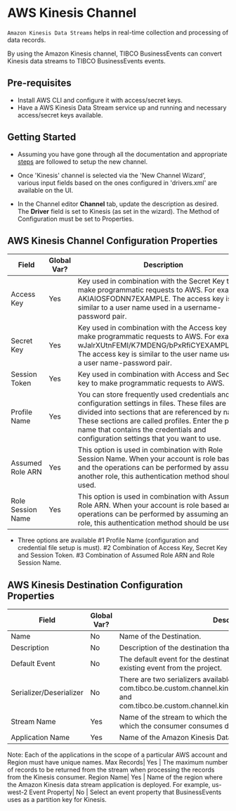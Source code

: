 # AWS Kinesis Channel

`Amazon Kinesis Data Streams` helps in real-time collection and processing of data records. 

By using the Amazon Kinesis channel, TIBCO BusinessEvents can convert Kinesis data streams to TIBCO BusinessEvents events.

## Pre-requisites

* Install AWS CLI and configure it with access/secret keys.
* Have a AWS Kinesis Data Stream service up and running and necessary access/secret keys available. 


## Getting Started

* Assuming you have gone through all the documentation and appropriate [steps](https://github.com/tibco/be-contribution/tree/main/channel) are followed to setup the new channel.

* Once 'Kinesis' channel is selected via the 'New Channel Wizard', various input fields based on the ones configured in 'drivers.xml' are available on the UI.

* In the Channel editor <b>Channel</b> tab, update the description as desired. The <b>Driver</b> field is set to Kinesis (as set in the wizard). The Method of Configuration must be set to Properties.

## AWS Kinesis Channel Configuration Properties

| Field | Global Var? | Description |
|---|---|---|
Access Key  | Yes | Key used in combination with the Secret Key to make programmatic requests to AWS. For example, AKIAIOSFODNN7EXAMPLE. The access key is similar to a user name used in a username-password pair.
Secret Key  | Yes | Key used in combination with the Access key to make programmatic requests to AWS. For example, wJalrXUtnFEMI/K7MDENG/bPxRfiCYEXAMPLEKEY. The access key is similar to the user name used in a user name-password pair.
Session Token | Yes | Key used in combination with Access and Secret key to make programmatic requests to AWS. 
Profile Name| Yes | You can store frequently used credentials and configuration settings in files. These files are divided into sections that are referenced by name. These sections are called profiles. Enter the profile name that contains the credentials and configuration settings that you want to use.
Assumed Role ARN | Yes | This option is used in combination with Role Session Name. When your account is role based and the operations can be performed by assuming another role, this authentication method should be used. 
Role Session Name | Yes | This option is used in combination with Assume Role ARN. When your account is role based and the operations can be performed by assuming another role, this authentication method should be used. 

* Three options are available #1 Profile Name (configuration and credential file setup is must). #2 Combination of Access Key, Secret Key and Session Token. #3 Combination of Assumed Role ARN and Role Session Name. 

## AWS Kinesis Destination Configuration Properties

| Field | Global Var? | Description |
|---|---|---|
Name| No |Name of the Destination.
Description| No |Description of the destination that is to be created..
Default Event| No |The default event for the destination. You can browse and select an existing event from the project.
Serializer/Deserializer| No |There are two serializers available. com.tibco.be.custom.channel.kinesis.serializer.KinesisXmlSerializer and com.tibco.be.custom.channel.kinesis.serializer.KinesisJsonSerializer
Stream Name| Yes | 	Name of the stream to which the producer sends data and from which the consumer consumes data. 
Application Name| Yes | 	Name of the Amazon Kinesis Data Stream application.
Note: Each of the applications in the scope of a particular AWS account and Region must have unique names.
Max Records| Yes | The maximum number of records to be returned from the stream when processing the records from the Kinesis consumer.
Region Name| Yes | Name of the region where the Amazon Kinesis data stream application is deployed. For example, us-west-2
Event Property| No | Select an event property that BusinessEvents uses as a partition key for Kinesis.